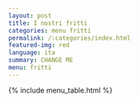 ```yaml
---
layout: post
title: I nostri fritti
categories: menu fritti
permalink: /:categories/index.html
featured-img: red
language: ita
summary: CHANGE ME
menu: fritti
---
```


{% include menu_table.html %}














